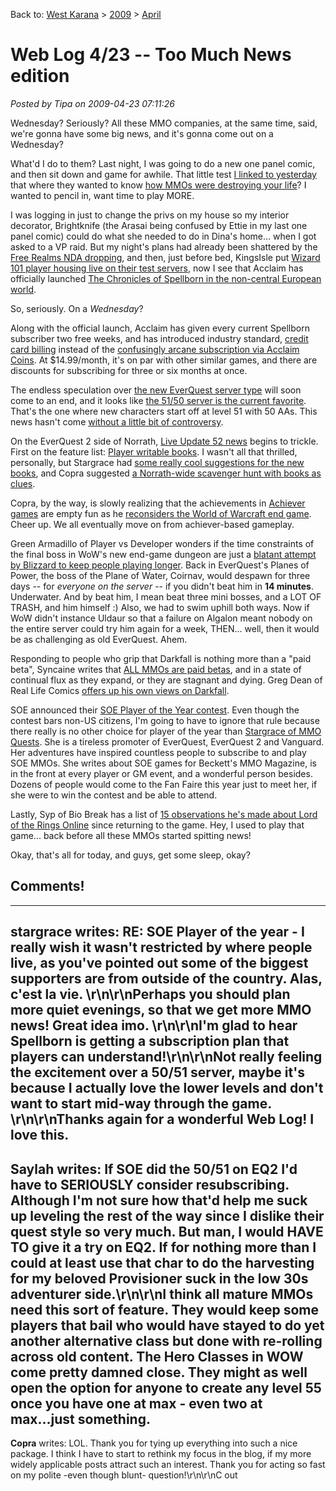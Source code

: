 Back to: [West Karana](/posts/westkarana.md) > [2009](/posts/2009/westkarana.md) > [April](./westkarana.md)
# Web Log 4/23 -- Too Much News edition

*Posted by Tipa on 2009-04-23 07:11:26*

Wednesday? Seriously? All these MMO companies, at the same time, said, we're gonna have some big news, and it's gonna come out on a Wednesday?

What'd I do to them? Last night, I was going to do a new one panel comic, and then sit down and game for awhile. That little test [I linked to yesterday](../../../index.php/2009/04/22/web-log-422-earth-day-edition/) that where they wanted to know [how MMOs were destroying your life](https://www.surveymonkey.com/s.aspx?sm=VS74oSNwb_2fYkv_2fNNXK5Yrw_3d_3d)? I wanted to pencil in, want time to play MORE. 

I was logging in just to change the privs on my house so my interior decorator, Brightknife (the Arasai being confused by Ettie in my last one panel comic) could do what she needed to do in Dina's home... when I got asked to a VP raid. But my night's plans had already been shattered by the [Free Realms NDA dropping](http://forums.station.sony.com/freerealms/posts/list.m?topic_id=2286), and then, just before bed, KingsIsle put [Wizard 101 player housing live on their test servers](https://www.wizard101.com/site/posts/list/5233.ftl), now I see that Acclaim has officially launched [The Chronicles of Spellborn in the non-central European world](http://spellborn.acclaim.com/).

So, seriously. On a *Wednesday*?

Along with the official launch, Acclaim has given every current Spellborn subscriber two free weeks, and has introduced industry standard, [credit card billing](http://spellborn.acclaim.com/keypurchase.html) instead of the [confusingly arcane subscription via Acclaim Coins](../../../index.php/2009/03/20/spellborn-on-the-cheap-new-armors-dev-chat/). At $14.99/month, it's on par with other similar games, and there are discounts for subscribing for three or six months at once. 

The endless speculation over [the new EverQuest server type](../../../index.php/2009/03/14/everquests-new-server-what-are-the-choices/) will soon come to an end, and it looks like [the 51/50 server is the current favorite](http://eqdev.wordpress.com/2009/04/22/new-server-ruleset-poll-is-about-to-close/). That's the one where new characters start off at level 51 with 50 AAs. This news hasn't come [without a little bit of controversy](http://forums.station.sony.com/eq/posts/list.m?topic_id=150189).

On the EverQuest 2 side of Norrath, [Live Update 52 news](http://www.cuppycake.org/?p=731) begins to trickle. First on the feature list: [Player writable books](http://eq2dev.wordpress.com/2009/04/22/leave-your-permanent-mark-on-the-world-of-norrath/). I wasn't all that thrilled, personally, but Stargrace had [some really cool suggestions for the new books](http://mmoquests.com/2009/04/23/exciting-news-all-around/), and Copra suggested [a Norrath-wide scavenger hunt with books as clues](http://twitter.com/Copra). 

Copra, by the way, is slowly realizing that the achievements in [Achiever games](../../../index.php/2009/04/17/achiever-games-legends-of-zork-and-progress-quest/) are empty fun as he [reconsiders the World of Warcraft end game](http://bullcopra.blogspot.com/2009/04/reconsidering-current-end-game.html). Cheer up. We all eventually move on from achiever-based gameplay.

Green Armadillo of Player vs Developer wonders if the time constraints of the final boss in WoW's new end-game dungeon are just a [blatant attempt by Blizzard to keep people playing longer](http://playervsdeveloper.blogspot.com/2009/04/algalon-thanks-you-for-playing.html). Back in EverQuest's Planes of Power, the boss of the Plane of Water, Coirnav, would despawn for three days -- for *everyone on the server* -- if you didn't beat him in **14 minutes**. Underwater. And by beat him, I mean beat three mini bosses, and a LOT OF TRASH, and him himself :) Also, we had to swim uphill both ways. Now if WoW didn't instance Uldaur so that a failure on Algalon meant nobody on the entire server could try him again for a week, THEN... well, then it would be as challenging as old EverQuest. Ahem.

Responding to people who grip that Darkfall is nothing more than a "paid beta", Syncaine writes that [ALL MMOs are paid betas](http://syncaine.wordpress.com/2009/04/22/paid-beta-youre-playing-it/), and in a state of continual flux as they expand, or they are stagnant and dying. Greg Dean of Real Life Comics [offers up his own views on Darkfall](http://www.reallifecomics.com/archive/090423.html).

SOE announced their [SOE Player of the Year contest](http://vgplayers.station.sony.com/newsArchive.vm?id=870§ion=News). Even though the contest bars non-US citizens, I'm going to have to ignore that rule because there really is no other choice for player of the year than [Stargrace of MMO Quests](http://mmoquests.com). She is a tireless promoter of EverQuest, EverQuest 2 and Vanguard. Her adventures have inspired countless people to subscribe to and play SOE MMOs. She writes about SOE games for Beckett's MMO Magazine, is in the front at every player or GM event, and a wonderful person besides. Dozens of people would come to the Fan Faire this year just to meet her, if she were to win the contest and be able to attend. 

Lastly, Syp of Bio Break has a list of [15 observations he's made about Lord of the Rings Online](http://biobreak.wordpress.com/2009/04/22/lotro-15-observations-since-coming-back/) since returning to the game. Hey, I used to play that game... back before all these MMOs started spitting news!

Okay, that's all for today, and guys, get some sleep, okay?

## Comments!
---
**stargrace** writes: RE: SOE Player of the year - I really wish it wasn't restricted by where people live, as you've pointed out some of the biggest supporters are from outside of the country. Alas, c'est la vie. \r\n\r\nPerhaps you should plan more quiet evenings, so that we get more MMO news! Great idea imo. \r\n\r\nI'm glad to hear Spellborn is getting a subscription plan that players can understand!\r\n\r\nNot really feeling the excitement over a 50/51 server, maybe it's because I actually love the lower levels and don't want to start mid-way through the game. \r\n\r\nThanks again for a wonderful Web Log! I love this.
---
**Saylah** writes: If SOE did the 50/51 on EQ2 I'd have to SERIOUSLY consider resubscribing.  Although I'm not sure how that'd help me suck up leveling the rest of the way since I dislike their quest style so very much.  But man, I would HAVE TO give it a try on EQ2.  If for nothing more than I could at least use that char to do the harvesting for my beloved Provisioner suck in the low 30s adventurer side.\r\n\r\nI think all mature MMOs need this sort of feature.  They would keep some players that bail who would have stayed to do yet another alternative class but done with re-rolling across old content.  The Hero Classes in WOW come pretty damned close.  They might as well open the option for anyone to create any level 55 once you have one at max - even two at max...just something.
---
**Copra** writes: LOL. Thank you for tying up everything into such a nice package. I think I have to start to rethink my focus in the blog, if my more widely applicable posts attract such an interest. Thank you for acting so fast on my polite -even though blunt- question!\r\n\r\nC out
